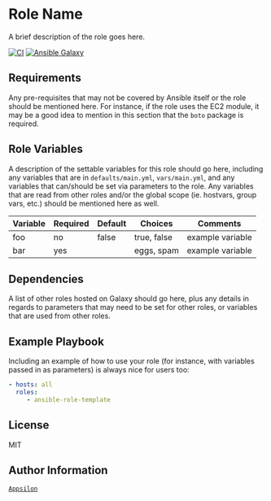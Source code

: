 Role Name
=========

A brief description of the role goes here.

[![CI](https://github.com/Appsilon/ansible-role-template/workflows/CI/badge.svg)](https://github.com/Appsilon/ansible-role-template/actions/workflows/ci.yml)
[![Ansible Galaxy](https://img.shields.io/badge/ansible--galaxy-name--of--my--role-blue.svg)](https://galaxy.ansible.com/appsilon/ansible-role-template)

Requirements
------------

Any pre-requisites that may not be covered by Ansible itself or the role should
be mentioned here. For instance, if the role uses the EC2 module, it may be a
good idea to mention in this section that the `boto` package is required.

Role Variables
--------------

A description of the settable variables for this role should go here, including
any variables that are in `defaults/main.yml`, `vars/main.yml`, and any variables
that can/should be set via parameters to the role. Any variables that are read
from other roles and/or the global scope (ie. hostvars, group vars, etc.) should
be mentioned here as well.

| Variable                | Required | Default | Choices                   | Comments                                 |
|-------------------------|----------|---------|---------------------------|------------------------------------------|
| foo                     | no       | false   | true, false               | example variable                         |
| bar                     | yes      |         | eggs, spam                | example variable                         |

Dependencies
------------

A list of other roles hosted on Galaxy should go here, plus any details in
regards to parameters that may need to be set for other roles, or variables that
are used from other roles.

Example Playbook
----------------

Including an example of how to use your role (for instance, with variables
passed in as parameters) is always nice for users too:

```yaml
- hosts: all
  roles:
     - ansible-role-template
```

License
-------

MIT

Author Information
------------------

[`Appsilon`](https://appsilon.com/)
